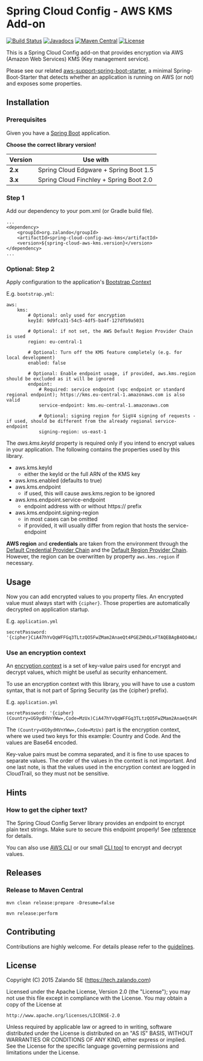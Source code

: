 Spring Cloud Config - AWS KMS Add-on
====================================

[![Build Status](https://travis-ci.org/zalando/spring-cloud-config-aws-kms.svg?branch=master)](https://travis-ci.org/zalando/spring-cloud-config-aws-kms)
[![Javadocs](http://javadoc.io/badge/org.zalando/spring-cloud-config-aws-kms.svg?color=blue)](http://javadoc.io/doc/org.zalando/spring-cloud-config-aws-kms)
[![Maven Central](https://img.shields.io/maven-central/v/org.zalando/spring-cloud-config-aws-kms.svg)](https://maven-badges.herokuapp.com/maven-central/org.zalando/spring-cloud-config-aws-kms)
[![License](https://img.shields.io/badge/license-Apache_2.0-blue.svg)](https://raw.githubusercontent.com/zalando-incubator/aws-support-spring-boot-starter/master/LICENSE)

This is a Spring Cloud Config add-on that provides encryption via AWS (Amazon Web Services) KMS (Key management service).

Please see our related [aws-support-spring-boot-starter](https://github.com/zalando-incubator/aws-support-spring-boot-starter), a minimal Spring-Boot-Starter that detects whether an application is running on AWS (or not) and exposes some properties. 

Installation
------------

### Prerequisites
Given you have a [Spring Boot](http://projects.spring.io/spring-boot/) application.

**Choose the correct library version!**

Version | Use with
------- | ---------------------------------------
**2.x** | Spring Cloud Edgware + Spring Boot 1.5
**3.x** | Spring Cloud Finchley + Spring Boot 2.0

### Step 1
Add our dependency to your pom.xml (or Gradle build file).

    ...
    <dependency>
        <groupId>org.zalando</groupId>
        <artifactId>spring-cloud-config-aws-kms</artifactId>
        <version>${spring-cloud-aws-kms.version}</version>
    </dependency>
    ...

### Optional: Step 2
Apply configuration to the application's [Bootstrap Context](http://cloud.spring.io/spring-cloud-static/Edgware.RELEASE/single/spring-cloud.html#_the_bootstrap_application_context)

E.g. `bootstrap.yml`:

    aws:
        kms:
            # Optional: only used for encryption
            keyId: 9d9fca31-54c5-4df5-ba4f-127dfb9a5031
            
            # Optional: if not set, the AWS Default Region Provider Chain is used
            region: eu-central-1
            
            # Optional: Turn off the KMS feature completely (e.g. for local development) 
            enabled: false
            
            # Optional: Enable endpoint usage, if provided, aws.kms.region should be excluded as it will be ignored
            endpoint:
                # Required: service endpoint (vpc endpoint or standard regional endpoint); https://kms.eu-central-1.amazonaws.com is also valid
                service-endpoint: kms.eu-central-1.amazonaws.com
                
                # Optional: signing region for SigV4 signing of requests - if used, should be different from the already regional service-endpoint
                signing-region: us-east-1
                
                

The *aws.kms.keyId* property is required only if you intend to encrypt values in your application. The following contains the properties used by this library.

- aws.kms.keyId
    - either the keyId or the full ARN of the KMS key
- aws.kms.enabled (defaults to true)
- aws.kms.endpoint
    - if used, this will cause aws.kms.region to be ignored
- aws.kms.endpoint.service-endpoint
    - endpoint address with or without https:// prefix
- aws.kms.endpoint.signing-region 
    - in most cases can be omitted
    - if provided, it will usually differ from region that hosts the service-endpoint
 

**AWS region** and **credentials** are taken from the environment through the
[Default Credential Provider Chain](http://docs.aws.amazon.com/sdk-for-java/v1/developer-guide/credentials.html#credentials-default)
and the [Default Region Provider Chain](http://docs.aws.amazon.com/sdk-for-java/v1/developer-guide/java-dg-region-selection.html#automatically-determine-the-aws-region-from-the-environment).
However, the region can be overwritten by property `aws.kms.region` if necessary.

Usage
-----

Now you can add encrypted values to you property files. An encrypted value must always start with `{cipher}`.
Those properties are automatically decrypted on application startup.

E.g. `application.yml`

    secretPassword: '{cipher}CiA47hYvQqWFFGq3TLtzQO5FwZMam2AnaeQt4PGEZHhDLxFTAQEBAgB4OO4WL0KlhRRqt0y7c0DuRcGTGptgJ8nkLeDxhGR4Qy8AAABqMGgGCSqGSIb3DQEHBqBbMFkCAQAwVAYJKoZIhvcNAQcBMB4GCWCGSAFlAwQBLjARBAx61LJpXQwgTcnGeSQCARCAJ4xhpGC5HT2xT+Vhy2iAuT+P/PLliZK5u6CiGhgudteZsCr7VJ/1aw=='

### Use an encryption context

An [encryption context](http://docs.aws.amazon.com/kms/latest/developerguide/encryption-context.html)
is a set of key-value pairs used for encrypt and decrypt values, which might be useful as security
enhancement.

To use an encryption context with this library, you will have to use a custom syntax, that is not part
of Spring Security (as the {cipher} prefix).

E.g. `application.yml`

    secretPassword: '{cipher}(Country=UG9ydHVnYWw=,Code=MzUx)CiA47hYvQqWFFGq3TLtzQO5FwZMam2AnaeQt4PGEZHhDLxFTAQEBAgB4OO4WL0KlhRRqt0y7c0DuRcGTGptgJ8nkLeDxhGR4Qy8AAABqMGgGCSqGSIb3DQEHBqBbMFkCAQAwVAYJKoZIhvcNAQcBMB4GCWCGSAFlAwQBLjARBAx61LJpXQwgTcnGeSQCARCAJ4xhpGC5HT2xT+Vhy2iAuT+P/PLliZK5u6CiGhgudteZsCr7VJ/1aw=='

The `(Country=UG9ydHVnYWw=,Code=MzUx)` part is the encryption context, where we used two keys for
this example: Country and Code. And the values are Base64 encoded.

Key-value pairs must be comma separated, and it is fine to use spaces to separate values. The order of the
values in the context is not important. And one last note, is that the values used in the encryption
context are logged in CloudTrail, so they must not be sensitive.

Hints
-----

### How to get the cipher text?

The Spring Cloud Config Server library provides an endpoint to encrypt plain text strings. Make sure to secure this endpoint properly!
See [reference](http://cloud.spring.io/spring-cloud-config/spring-cloud-config.html#_encryption_and_decryption) for details.

You can also use [AWS CLI](http://docs.aws.amazon.com/cli/latest/reference/kms/encrypt.html#examples) or our small
[CLI tool](https://github.com/zalando/spring-cloud-config-aws-kms/tree/master/encryption-cli) to encrypt and decrypt values.


Releases
--------

### Release to Maven Central

    mvn clean release:prepare -Dresume=false

    mvn release:perform

Contributing
------------

Contributions are highly welcome. For details please refer to the [guidelines](https://github.com/zalando/spring-cloud-config-aws-kms/tree/master/CONTRIBUTING.md).

License
-------

Copyright (C) 2015 Zalando SE (https://tech.zalando.com)

Licensed under the Apache License, Version 2.0 (the "License");
you may not use this file except in compliance with the License.
You may obtain a copy of the License at

    http://www.apache.org/licenses/LICENSE-2.0

Unless required by applicable law or agreed to in writing, software
distributed under the License is distributed on an "AS IS" BASIS,
WITHOUT WARRANTIES OR CONDITIONS OF ANY KIND, either express or implied.
See the License for the specific language governing permissions and
limitations under the License.
